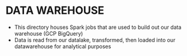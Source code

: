 # DATA WAREHOUSE #
- This directory houses Spark jobs that are used to build out our data warehouse (GCP BigQuery)
- Data is read from our datalake, transformed, then loaded into our datawarehouse for analytical purposes